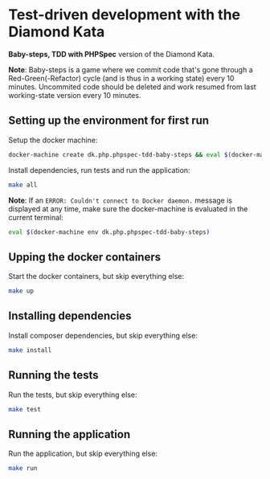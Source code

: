 # Test-driven development with the Diamond Kata

**Baby-steps, TDD with PHPSpec** version of the Diamond Kata.

**Note**: Baby-steps is a game where we commit code that's gone through a Red-Green(-Refactor) cycle (and is thus in a working state) every 10 minutes. Uncommited code should be deleted and work resumed from last working-state version every 10 minutes.

## Setting up the environment for first run

Setup the docker machine:
```bash
docker-machine create dk.php.phpspec-tdd-baby-steps && eval $(docker-machine env dk.php.phpspec-tdd-baby-steps)
```

Install dependencies, run tests and run the application:
```bash
make all
```

**Note**: If an `ERROR: Couldn't connect to Docker daemon.` message is displayed at any time, make sure the docker-machine is evaluated in the current terminal:
```bash
eval $(docker-machine env dk.php.phpspec-tdd-baby-steps)
```

## Upping the docker containers

Start the docker containers, but skip everything else:
```bash
make up
```

## Installing dependencies

Install composer dependencies, but skip everything else:
```bash
make install
```

## Running the tests

Run the tests, but skip everything else:
```bash
make test
```

## Running the application

Run the application, but skip everything else:
```bash
make run
```
